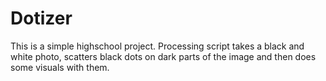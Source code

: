 # Dotizer
This is a simple highschool project.
Processing script takes a black and white photo, scatters black dots on dark parts of the image and then does some visuals with them.
